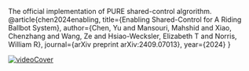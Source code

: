 The official implementation of PURE shared-control algrorithm.
@article{chen2024enabling,
  title={Enabling Shared-Control for A Riding Ballbot System},
  author={Chen, Yu and Mansouri, Mahshid and Xiao, Chenzhang and Wang, Ze and Hsiao-Wecksler, Elizabeth T and Norris, William R},
  journal={arXiv preprint arXiv:2409.07013},
  year={2024}
}

[![videoCover](https://github.com/user-attachments/assets/838f9e48-5a97-46ba-9f81-2b6c7f977b7e)](https://youtu.be/fwnF9B4AE_M)


